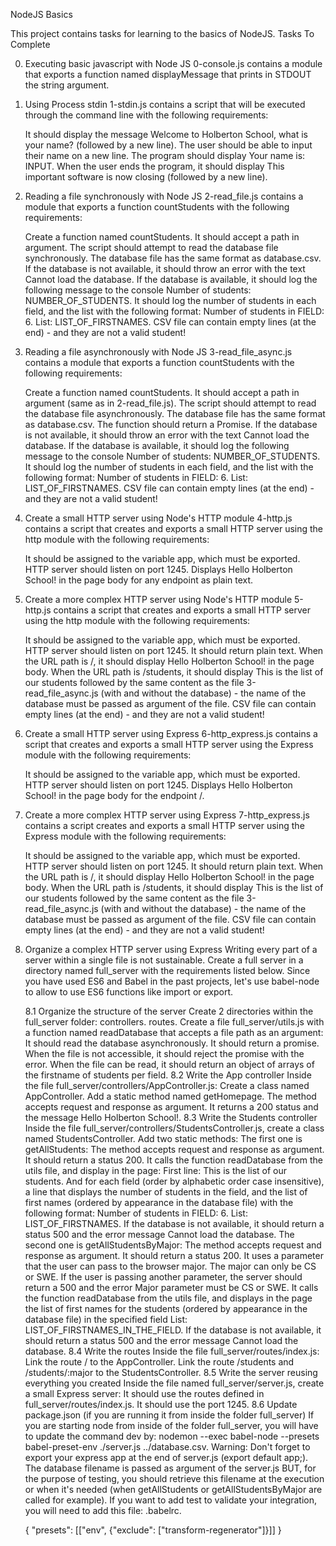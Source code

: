 NodeJS Basics

This project contains tasks for learning to the basics of NodeJS.
Tasks To Complete

0. Executing basic javascript with Node JS
0-console.js contains a module that exports a function named displayMessage that prints in STDOUT the string argument.

1. Using Process stdin
1-stdin.js contains a script that will be executed through the command line with the following requirements:

    It should display the message Welcome to Holberton School, what is your name? (followed by a new line).
    The user should be able to input their name on a new line.
    The program should display Your name is: INPUT.
    When the user ends the program, it should display This important software is now closing (followed by a new line).

2. Reading a file synchronously with Node JS
2-read_file.js contains a module that exports a function countStudents with the following requirements:

    Create a function named countStudents. It should accept a path in argument.
    The script should attempt to read the database file synchronously.
    The database file has the same format as database.csv.
    If the database is not available, it should throw an error with the text Cannot load the database.
    If the database is available, it should log the following message to the console Number of students: NUMBER_OF_STUDENTS.
    It should log the number of students in each field, and the list with the following format: Number of students in FIELD: 6. List: LIST_OF_FIRSTNAMES.
    CSV file can contain empty lines (at the end) - and they are not a valid student!

3. Reading a file asynchronously with Node JS
3-read_file_async.js contains a module that exports a function countStudents with the following requirements:

    Create a function named countStudents. It should accept a path in argument (same as in 2-read_file.js).
    The script should attempt to read the database file asynchronously.
    The database file has the same format as database.csv.
    The function should return a Promise.
    If the database is not available, it should throw an error with the text Cannot load the database.
    If the database is available, it should log the following message to the console Number of students: NUMBER_OF_STUDENTS.
    It should log the number of students in each field, and the list with the following format: Number of students in FIELD: 6. List: LIST_OF_FIRSTNAMES.
    CSV file can contain empty lines (at the end) - and they are not a valid student!

4. Create a small HTTP server using Node's HTTP module
4-http.js contains a script that creates and exports a small HTTP server using the http module with the following requirements:

    It should be assigned to the variable app, which must be exported.
    HTTP server should listen on port 1245.
    Displays Hello Holberton School! in the page body for any endpoint as plain text.

5. Create a more complex HTTP server using Node's HTTP module
5-http.js contains a script that creates and exports a small HTTP server using the http module with the following requirements:

    It should be assigned to the variable app, which must be exported.
    HTTP server should listen on port 1245.
    It should return plain text.
    When the URL path is /, it should display Hello Holberton School! in the page body.
    When the URL path is /students, it should display This is the list of our students followed by the same content as the file 3-read_file_async.js (with and without the database) - the name of the database must be passed as argument of the file.
    CSV file can contain empty lines (at the end) - and they are not a valid student!

6. Create a small HTTP server using Express
6-http_express.js contains a script that creates and exports a small HTTP server using the Express module with the following requirements:

    It should be assigned to the variable app, which must be exported.
    HTTP server should listen on port 1245.
    Displays Hello Holberton School! in the page body for the endpoint /.

7. Create a more complex HTTP server using Express
7-http_express.js contains a script creates and exports a small HTTP server using the Express module with the following requirements:

    It should be assigned to the variable app, which must be exported.
    HTTP server should listen on port 1245.
    It should return plain text.
    When the URL path is /, it should display Hello Holberton School! in the page body.
    When the URL path is /students, it should display This is the list of our students followed by the same content as the file 3-read_file_async.js (with and without the database) - the name of the database must be passed as argument of the file.
    CSV file can contain empty lines (at the end) - and they are not a valid student!

8. Organize a complex HTTP server using Express
Writing every part of a server within a single file is not sustainable. Create a full server in a directory named full_server with the requirements listed below.
Since you have used ES6 and Babel in the past projects, let's use babel-node to allow to use ES6 functions like import or export.

    8.1 Organize the structure of the server
        Create 2 directories within the full_server folder:
            controllers.
            routes.
        Create a file full_server/utils.js with a function named readDatabase that accepts a file path as an argument:
            It should read the database asynchronously.
            It should return a promise.
            When the file is not accessible, it should reject the promise with the error.
            When the file can be read, it should return an object of arrays of the firstname of students per field.
    8.2 Write the App controller
    Inside the file full_server/controllers/AppController.js:
        Create a class named AppController. Add a static method named getHomepage.
        The method accepts request and response as argument. It returns a 200 status and the message Hello Holberton School!.
    8.3 Write the Students controller
    Inside the file full_server/controllers/StudentsController.js, create a class named StudentsController. Add two static methods:
        The first one is getAllStudents:
            The method accepts request and response as argument.
            It should return a status 200.
            It calls the function readDatabase from the utils file, and display in the page:
                First line: This is the list of our students.
                And for each field (order by alphabetic order case insensitive), a line that displays the number of students in the field, and the list of first names (ordered by appearance in the database file) with the following format: Number of students in FIELD: 6. List: LIST_OF_FIRSTNAMES.
            If the database is not available, it should return a status 500 and the error message Cannot load the database.
        The second one is getAllStudentsByMajor:
            The method accepts request and response as argument.
            It should return a status 200.
            It uses a parameter that the user can pass to the browser major. The major can only be CS or SWE. If the user is passing another parameter, the server should return a 500 and the error Major parameter must be CS or SWE.
            It calls the function readDatabase from the utils file, and displays in the page the list of first names for the students (ordered by appearance in the database file) in the specified field List: LIST_OF_FIRSTNAMES_IN_THE_FIELD.
            If the database is not available, it should return a status 500 and the error message Cannot load the database.
    8.4 Write the routes
    Inside the file full_server/routes/index.js:
        Link the route / to the AppController.
        Link the route /students and /students/:major to the StudentsController.
    8.5 Write the server reusing everything you created
    Inside the file named full_server/server.js, create a small Express server:
        It should use the routes defined in full_server/routes/index.js.
        It should use the port 1245.
    8.6 Update package.json (if you are running it from inside the folder full_server)
        If you are starting node from inside of the folder full_server, you will have to update the command dev by: nodemon --exec babel-node --presets babel-preset-env ./server.js ../database.csv.
    Warning:
        Don't forget to export your express app at the end of server.js (export default app;).
        The database filename is passed as argument of the server.js BUT, for the purpose of testing, you should retrieve this filename at the execution or when it's needed (when getAllStudents or getAllStudentsByMajor are called for example).
    If you want to add test to validate your integration, you will need to add this file: .babelrc.

    {
        "presets": [["env", {"exclude": ["transform-regenerator"]}]]
    }


